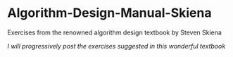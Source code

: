 # Algorithm-Design-Manual-Skiena
Exercises from the renowned algorithm design textbook by Steven Skiena

*I will progressively post the exercises suggested in this wonderful textbook*
